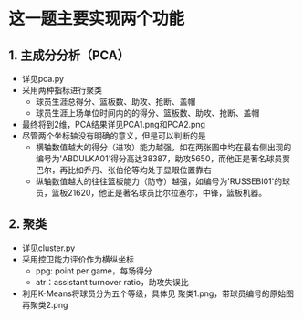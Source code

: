 # 这一题主要实现两个功能
## 1. 主成分分析（PCA）
- 详见pca.py
- 采用两种指标进行聚类
  - 球员生涯总得分、篮板数、助攻、抢断、盖帽
  - 球员生涯上场单位时间内的的得分、篮板数、助攻、抢断、盖帽
- 最终将到2维，PCA结果详见PCA1.png和PCA2.png
- 尽管两个坐标轴没有明确的意义，但是可以判断的是
  - 横轴数值越大的得分（进攻）能力越强，如在两张图中均在最右侧出现的编号为'ABDULKA01'得分高达38387，助攻5650，而他正是著名球员贾巴尔，再比如乔丹、张伯伦等均处于显眼位置靠右
  - 纵轴数值越大的往往篮板能力（防守）越强，如编号为'RUSSEBI01'的球员，篮板21620，他正是著名球员比尔拉塞尔，中锋，篮板机器。

## 2. 聚类
- 详见cluster.py
- 采用控卫能力评价作为横纵坐标
  - ppg: point per game，每场得分
  - atr：assistant turnover ratio，助攻失误比
- 利用K-Means将球员分为五个等级，具体见 聚类1.png，带球员编号的原始图再聚类2.png